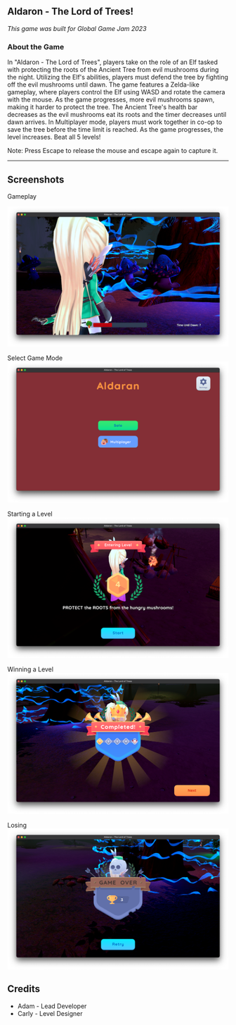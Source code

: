 ## Aldaron -  The Lord of Trees!
*This game was built for Global Game Jam 2023*

### About the Game
In "Aldaron - The Lord of Trees", players take on the role of an Elf tasked with protecting the roots of the Ancient Tree from evil mushrooms during the night. Utilizing the Elf's abilities, players must defend the tree by fighting off the evil mushrooms until dawn. The game features a Zelda-like gameplay, where players control the Elf using WASD and rotate the camera with the mouse. As the game progresses, more evil mushrooms spawn, making it harder to protect the tree. The Ancient Tree's health bar decreases as the evil mushrooms eat its roots and the timer decreases until dawn arrives. In Multiplayer mode, players must work together in co-op to save the tree before the time limit is reached. As the game progresses, the level increases. Beat all 5 levels!

Note: Press Escape to release the mouse and escape again to capture it.

---


## Screenshots

Gameplay

![Gameplay](Screenshots/PNGs/Aldaron_0_GameplaySS.png)

Select Game Mode
![Gameplay](Screenshots/PNGs/Aldaron_1_WelcomeScreen.png)

Starting a Level
![Gameplay](Screenshots/PNGs/Aldaron_2_EnteringLevel.png)

Winning a Level
![Gameplay](Screenshots/PNGs/Aldaron_3_Victory.png)

Losing
![Gameplay](Screenshots/PNGs/Aldaron_4_GameOver.png)

## Credits
* Adam - Lead Developer
* Carly - Level Designer
